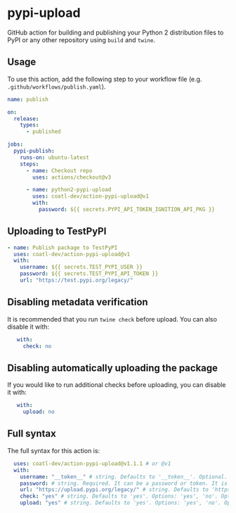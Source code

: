 # pypi-upload

GitHub action for building and publishing your Python 2 distribution files to
PyPI or any other repository using `build` and `twine`.

## Usage

To use this action, add the following step to your workflow file (e.g.
`.github/workflows/publish.yaml`).

```yml
name: publish

on:
  release:
    types:
      - published

jobs:
  pypi-publish:
    runs-on: ubuntu-latest
    steps:
      - name: Checkout repo
        uses: actions/checkout@v3

      - name: python2-pypi-upload
        uses: coatl-dev/action-pypi-upload@v1
        with:
          password: ${{ secrets.PYPI_API_TOKEN_IGNITION_API_PKG }}
```

## Uploading to TestPyPI

```yml
- name: Publish package to TestPyPI
  uses: coatl-dev/action-pypi-upload@v1
  with:
    username: ${{ secrets.TEST_PYPI_USER }}
    password: ${{ secrets.TEST_PYPI_API_TOKEN }}
    url: "https://test.pypi.org/legacy/"
```

## Disabling metadata verification

It is recommended that you run `twine check` before upload. You can also disable
it with:

```yml
   with:
     check: no
```

## Disabling automatically uploading the package

If you would like to run additional checks before uploading, you can disable it
with:

```yml
   with:
     upload: no
```

## Full syntax

The full syntax for this action is:

```yml
  uses: coatl-dev/action-pypi-upload@v1.1.1 # or @v1
  with:
    username: "__token__" # string. Defaults to '__token__'. Optional.
    password: # string. Required. It can be a password or token. It is recommended to keep your password as secrets.
    url: "https://upload.pypi.org/legacy/" # string. Defaults to 'https://upload.pypi.org/legacy/'. Optional.
    check: "yes" # string. Defaults to 'yes'. Options: 'yes', 'no'. Optional.
    upload: "yes" # string. Defaults to 'yes'. Options: 'yes', 'no'. Optional.
```
